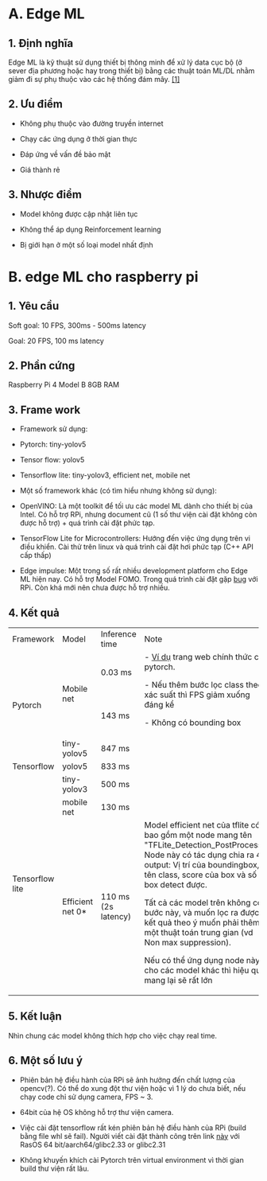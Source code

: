 # A. Edge ML


## 1. Định nghĩa

Edge ML là kỹ thuật sử dụng thiết bị thông minh để xử lý data cục bộ (ở sever địa phương hoặc hay trong thiết bị) bằng các thuật toán ML/DL nhằm giảm đi sự phụ thuộc vào các hệ thống đám mây. [[1]](https://www.fierceelectronics.com/electronics/what-edge-machine-learning)


## 2. Ưu điểm

- Không phụ thuộc vào đường truyền internet

- Chạy các ứng dụng ở thời gian thực

- Đáp ứng về vấn đề bảo mật

- Giá thành rẻ


## 3. Nhược điểm

- Model không được cập nhật liên tục 

- Không thể áp dụng Reinforcement learning

- Bị giới hạn ở một số loại model nhất định


# B. edge ML cho raspberry pi


## 1. Yêu cầu

Soft goal: 10 FPS, 300ms - 500ms latency

Goal: 20 FPS, 100 ms latency


## 2. Phần cứng

Raspberry Pi 4 Model B 8GB RAM


## 3. Frame work

- Framework sử dụng:

+ Pytorch: tiny-yolov5

+ Tensor flow: yolov5

+ Tensorflow lite: tiny-yolov3, efficient net, mobile net

- Một số framework khác (có tìm hiểu nhưng không sử dụng):

+ OpenVINO: Là một toolkit để tối ưu các model ML dành cho thiết bị của Intel. Có hỗ trợ RPi, nhưng document cũ (1 số thư viện cài đặt không còn được hỗ trợ) + quá trình cài đặt phức tạp.

+ TensorFlow Lite for Microcontrollers: Hướng đến việc ứng dụng trên vi điều khiển. Cài thử trên linux và quá trình cài đặt hơi phức tạp (C++ API cấp thấp)

+ Edge impulse: Một trong số rất nhiều development platform cho Edge ML hiện nay. Có hỗ trợ Model FOMO. Trong quá trình cài đặt gặp [bug](https://forum.edgeimpulse.com/t/cannot-detect-camera-when-using-raspberry-pi-4/4202/5) với RPi. Còn khá mới nên chưa được hỗ trợ nhiều.


## 4. Kết quả


<table>
  <tr>
   <td>Framework
   </td>
   <td>Model
   </td>
   <td>Inference time
   </td>
   <td>Note
   </td>
  </tr>
  <tr>
   <td rowspan="3" >Pytorch
   </td>
   <td rowspan="2" >Mobile net
   </td>
   <td>0.03 ms
   </td>
   <td rowspan="2" >- <a href="https://pytorch.org/tutorials/intermediate/realtime_rpi.html">Ví dụ</a> trang web chính thức của pytorch. 
<p>
- Nếu thêm bước lọc class theo xác suất thì FPS giảm xuống đáng kể
<p>
- Không có bounding box
   </td>
  </tr>
  <tr>
   <td>143 ms
   </td>
  </tr>
  <tr>
   <td>tiny-yolov5
   </td>
   <td>847 ms 
   </td>
   <td>
   </td>
  </tr>
  <tr>
   <td>Tensorflow
   </td>
   <td>yolov5
   </td>
   <td>833 ms
   </td>
   <td>
   </td>
  </tr>
  <tr>
   <td rowspan="3" >Tensorflow lite
   </td>
   <td>tiny-yolov3 
   </td>
   <td>500 ms
   </td>
   <td>
   </td>
  </tr>
  <tr>
   <td>mobile net
   </td>
   <td>130 ms
   </td>
   <td>
   </td>
  </tr>
  <tr>
   <td>Efficient net 0*
   </td>
   <td>110 ms (2s latency)
   </td>
   <td>Model efficient net của tflite có bao gồm một node mang tên "TFLite_Detection_PostProcess". Node này có tác dụng chia ra 4 output: Vị trí của boundingbox, tên class, score của box và số box detect được. 
<p>
Tất cả các model trên không có bước này, và muốn lọc ra được kết quả theo ý muốn phải thêm một thuật toán trung gian (vd Non max suppression).
<p>
Nếu có thể ứng dụng node này cho các model khác thì hiệu quả mang lại sẽ rất lớn
   </td>
  </tr>
</table>



## 5. Kết luận

Nhìn chung các model không thích hợp cho việc chạy real time.


## 6. Một số lưu ý

- Phiên bản hệ điều hành của RPi sẽ ảnh hưởng đến chất lượng của opencv(?). Có thể do xung đột thư viện hoặc vì 1 lý do chưa biết, nếu chạy code chỉ sử dụng camera, FPS ~ 3.

- 64bit của hệ OS không hỗ trợ thư viện camera.

- Việc cài đặt tensorflow rất kén phiên bản hệ điều hành của RPi (build bằng file whl sẽ fail). Người viết cài đặt thành công trên link [này](https://github.com/PINTO0309/Tensorflow-bin) với RasOS 64 bit/aarch64/glibc2.33 or glibc2.31

- Không khuyến khích cài Pytorch trên virtual environment vì thời gian build thư viện rất lâu.
